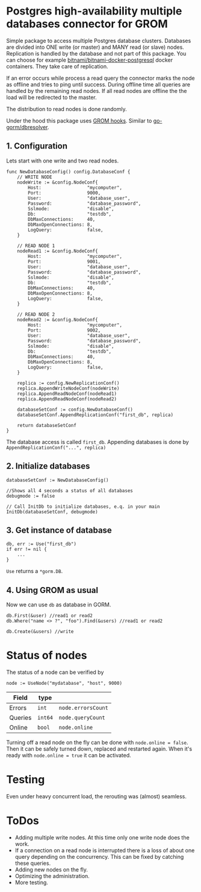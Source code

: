 # Postgres high-availability multiple databases connector for GROM

Simple package to access multiple Postgres database clusters. Databases are divided into ONE write (or master) and MANY read (or slave) nodes. Replication is handled by the database and not part of this package. You can choose for example [bitnami/bitnami-docker-postgresql](https://github.com/bitnami/bitnami-docker-postgresql) docker containers. They take care of replication.

If an error occurs while process a read query the connector marks the node as offline and tries to ping until success. During offline time all queries are handled by the remaining read nodes. If all read nodes are offline the the load will be redirected to the master.

The distribution to read nodes is done randomly. 

Under the hood this package uses [GROM hooks](https://gorm.io/docs/hooks.html). Similar to [go-gorm/dbresolver](https://github.com/go-gorm/dbresolver).

## 1. Configuration

Lets start with one write and two read nodes.

```golang
func NewDatabaseConfig() config.DatabaseConf {
	// WRITE NODE
	nodeWrite := &config.NodeConf{
		Host:                 "mycomputer",
		Port:                 9000,
		User:                 "database_user",
		Password:             "database_password",
		Sslmode:              "disable",
		Db:                   "testdb",
		DbMaxConnections:     40,
		DbMaxOpenConnections: 8,
		LogQuery:             false,
	}

	// READ NODE 1
	nodeRead1 := &config.NodeConf{
		Host:                 "mycomputer",
		Port:                 9001,
		User:                 "database_user",
		Password:             "database_password",
		Sslmode:              "disable",
		Db:                   "testdb",
		DbMaxConnections:     40,
		DbMaxOpenConnections: 8,
		LogQuery:             false,
	}

	// READ NODE 2
	nodeRead2 := &config.NodeConf{
		Host:                 "mycomputer",
		Port:                 9002,
		User:                 "database_user",
		Password:             "database_password",
		Sslmode:              "disable",
		Db:                   "testdb",
		DbMaxConnections:     40,
		DbMaxOpenConnections: 8,
		LogQuery:             false,
	}

	replica := config.NewReplicationConf()
	replica.AppendWriteNodeConf(nodeWrite)
	replica.AppendReadNodeConf(nodeRead1)
	replica.AppendReadNodeConf(nodeRead2)

	databaseSetConf := config.NewDatabaseConf()
	databaseSetConf.AppendReplicationConf("first_db", replica)

	return databaseSetConf
}
```
The database access is called `first_db`. Appending databases is done by `AppendReplicationConf("...", replica)`

## 2. Initialize databases

```golang
databaseSetConf := NewDatabaseConfig()

//Shows all 4 seconds a status of all databases
debugmode := false

// Call InitDb to initialize databases, e.q. in your main
InitDb(databaseSetConf, debugmode)
```

## 3. Get instance of database

```golang
db, err := Use("first_db")
if err != nil {
    ...
}
```
`Use` returns a `*gorm.DB`. 

## 4. Using GROM as usual

Now we can use `db` as database in GORM.

```
db.First(&user) //read1 or read2
db.Where("name <> ?", "foo").Find(&users) //read1 or read2

db.Create(&users) //write

```

# Status of nodes
The status of a node can be verified by 
```golang
node := UseNode("mydatabase", "host", 9000)
```

| Field         |type    |                     |
| ------------- |--------|---------------------|
| Errors        | `int`  | `node.errorsCount`  |
| Queries       | `int64`| `node.queryCount`   |
| Online        | `bool` | `node.online`       |

Turning off a read node on the fly can be done with `node.online = false`. Then it can be safely turned down, replaced and restarted again. When it's ready with `node.online = true` it can be activated.

# Testing

Even under heavy concurrent load, the rerouting was (almost) seamless. 

# ToDos

* Adding multiple write nodes. At this time only one write node does the work.
* If a connection on a read node is interrupted there is a loss of about one query depending on the concurrency. This can be fixed by catching these queries.
* Adding new nodes on the fly.
* Optimizing the administration.
* More testing.



